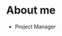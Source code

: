 # About me
- Project Manager



<!---
dennoukoei/dennoukoei is a ✨ special ✨ repository because its `README.md` (this file) appears on your GitHub profile.
You can click the Preview link to take a look at your changes.
--->
